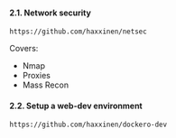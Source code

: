 #### 2.1. Network security

```
https://github.com/haxxinen/netsec
```
Covers:
- Nmap
- Proxies
- Mass Recon


#### 2.2. Setup a web-dev environment
```
https://github.com/haxxinen/dockero-dev
```
